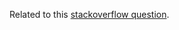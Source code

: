 Related to this [stackoverflow question](https://stackoverflow.com/questions/59864978/typescript-undefined-constant-during-debugging-session).